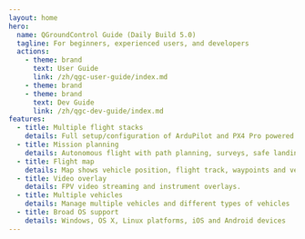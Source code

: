 ```yaml
---
layout: home
hero:
  name: QGroundControl Guide (Daily Build 5.0)
  tagline: For beginners, experienced users, and developers
  actions:
    - theme: brand
      text: User Guide
      link: /zh/qgc-user-guide/index.md
    - theme: brand
    - theme: brand
      text: Dev Guide
      link: /zh/qgc-dev-guide/index.md
features:
  - title: Multiple flight stacks
    details: Full setup/configuration of ArduPilot and PX4 Pro powered vehicles
  - title: Mission planning
    details: Autonomous flight with path planning, surveys, safe landing
  - title: Flight map
    details: Map shows vehicle position, flight track, waypoints and vehicle instruments
  - title: Video overlay
    details: FPV video streaming and instrument overlays.
  - title: Multiple vehicles
    details: Manage multiple vehicles and different types of vehicles
  - title: Broad OS support
    details: Windows, OS X, Linux platforms, iOS and Android devices
---
```

